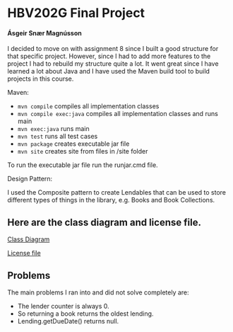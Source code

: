 # HBV202G Final Project

#### Ásgeir Snær Magnússon

I decided to move on with assignment 8 since I built a good structure for that specific project.
However, since I had to add more features to the project I had to rebuild my structure quite a lot.
It went great since I have learned a lot about Java and I have used the Maven build tool to build projects in this course.

Maven:

- `mvn compile` compiles all implementation classes
- `mvn compile exec:java` compiles all implementation classes and runs main
- `mvn exec:java` runs main
- `mvn test` runs all test cases
- `mvn package` creates executable jar file
- `mvn site` creates site from files in /site folder

To run the executable jar file run the runjar.cmd file.

Design Pattern:

I used the Composite pattern to create Lendables that can be used to store different types of things in the library, e.g. Books and Book Collections.

## Here are the class diagram and license file.

[Class Diagram](/src/site/markdown/design.md)

[License file](/LICENSE)

## Problems
The main problems I ran into and did not solve completely are:

- The lender counter is always 0.
- So returning a book returns the oldest lending.
- Lending.getDueDate() returns null.
